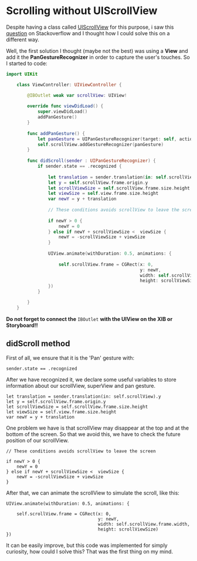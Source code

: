 # Scrolling without UIScrollView

Despite having a class called [UIScrollView](https://developer.apple.com/reference/uikit/uiscrollview) for this purpose, i saw this [question](http://es.stackoverflow.com/questions/4517/scrollview-sin-usar-uiscrolview) on Stackoverflow and I thought how I could solve this on a different way.

Well, the first solution I thought (maybe not the best) was using a **View** and add it the **PanGestureRecognizer** in order to capture the user's touches. So I started to code:

``` swift
import UIKit

	class ViewController: UIViewController {

    	@IBOutlet weak var scrollView: UIView!
    	
		override func viewDidLoad() {
        	super.viewDidLoad()
        	addPanGesture()
    	}
    
    	func addPanGesture() {
        	let panGesture = UIPanGestureRecognizer(target: self, action: #selector(didScroll))
        	self.scrollView.addGestureRecognizer(panGesture)
    	}
    	
    	func didScroll(sender : UIPanGestureRecognizer) {
    		if sender.state == .recognized {
            
            	let translation = sender.translation(in: self.scrollView).y
	            let y = self.scrollView.frame.origin.y
    	        let scrollViewSize = self.scrollView.frame.size.height
        	    let viewSize = self.view.frame.size.height
	            var newY = y + translation
    	        
        	    // These conditions avoids scrollView to leave the screen
            
            	if newY > 0 {
                	newY = 0
	            } else if newY + scrollViewSize <  viewSize {
    	            newY = -scrollViewSize + viewSize
        	    }
            
            	UIView.animate(withDuration: 0.5, animations: {
                
                	self.scrollView.frame = CGRect(x: 0,
                                            	   y: newY,
	                                               width: self.scrollView.frame.width,
       	                                           height: scrollViewSize)
             	})
        	}

		}
	}
```					

**Do not forget to connect the** `IBOutlet` **with the UIView on the XIB or Storyboard!!**

## didScroll method

First of all, we ensure that it is the 'Pan' gesture with: 

`sender.state == .recognized`

After we have recognized it, we declare some useful variables to store information about our scrollView, superView and pan gesture.
            
    let translation = sender.translation(in: self.scrollView).y
    let y = self.scrollView.frame.origin.y
    let scrollViewSize = self.scrollView.frame.size.height
    let viewSize = self.view.frame.size.height
    var newY = y + translation
       
One problem we have is that scrollView may disappear at the top and at the bottom of the screen. So that we avoid this, we have to check the future position of our scrollView.

	// These conditions avoids scrollView to leave the screen
            
    if newY > 0 {
        newY = 0
    } else if newY + scrollViewSize <  viewSize {
        newY = -scrollViewSize + viewSize
    }

After that, we can animate the scrollView to simulate the scroll, like this:
		
	UIView.animate(withDuration: 0.5, animations: {
                
        self.scrollView.frame = CGRect(x: 0,
                                       y: newY,
                                       width: self.scrollView.frame.width,
                                       height: scrollViewSize)
    })
    
It can be easily improve, but this code was implemented for simply curiosity, how could I solve this? That was the first thing on my mind.
